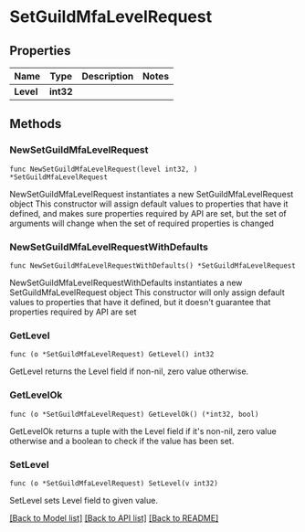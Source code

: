 # SetGuildMfaLevelRequest

## Properties

Name | Type | Description | Notes
------------ | ------------- | ------------- | -------------
**Level** | **int32** |  | 

## Methods

### NewSetGuildMfaLevelRequest

`func NewSetGuildMfaLevelRequest(level int32, ) *SetGuildMfaLevelRequest`

NewSetGuildMfaLevelRequest instantiates a new SetGuildMfaLevelRequest object
This constructor will assign default values to properties that have it defined,
and makes sure properties required by API are set, but the set of arguments
will change when the set of required properties is changed

### NewSetGuildMfaLevelRequestWithDefaults

`func NewSetGuildMfaLevelRequestWithDefaults() *SetGuildMfaLevelRequest`

NewSetGuildMfaLevelRequestWithDefaults instantiates a new SetGuildMfaLevelRequest object
This constructor will only assign default values to properties that have it defined,
but it doesn't guarantee that properties required by API are set

### GetLevel

`func (o *SetGuildMfaLevelRequest) GetLevel() int32`

GetLevel returns the Level field if non-nil, zero value otherwise.

### GetLevelOk

`func (o *SetGuildMfaLevelRequest) GetLevelOk() (*int32, bool)`

GetLevelOk returns a tuple with the Level field if it's non-nil, zero value otherwise
and a boolean to check if the value has been set.

### SetLevel

`func (o *SetGuildMfaLevelRequest) SetLevel(v int32)`

SetLevel sets Level field to given value.



[[Back to Model list]](../README.md#documentation-for-models) [[Back to API list]](../README.md#documentation-for-api-endpoints) [[Back to README]](../README.md)



